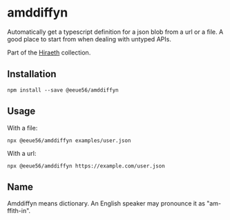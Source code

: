 # amddiffyn

Automatically get a typescript definition for a json blob from a url or a file. A good place to start from when dealing with untyped APIs.

Part of the [Hiraeth](https://github.com/eeue56/hiraeth) collection.

## Installation

```
npm install --save @eeue56/amddiffyn
```

## Usage

With a file:

```
npx @eeue56/amddiffyn examples/user.json
```

With a url:

```
npx @eeue56/amddiffyn https://example.com/user.json
```

## Name

Amddiffyn means dictionary. An English speaker may pronounce it as "am-ffith-in".
